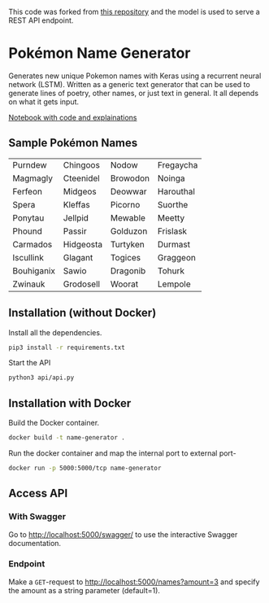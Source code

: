 This code was forked from [this repository](https://github.com/simon-larsson/pokemon-name-generator) and the model is used to serve a REST API endpoint.

# Pokémon Name Generator

Generates new unique Pokemon names with Keras using a recurrent neural network (LSTM). Written as a generic text generator that can be used to generate lines of poetry, other names, or just text in general. It all depends on what it gets input.

[Notebook with code and explainations](https://github.com/simon-larsson/pokemon-name-generator/blob/master/name_generator.ipynb)

## Sample Pokémon Names

|               |               |               |               |
| ------------- | ------------- | ------------- | ------------- |
| Purndew       | Chingoos      |  Nodow        |  Fregaycha    |
| Magmagly      | Cteenidel     |  Browodon     |   Noinga      |
| Ferfeon       | Midgeos       |  Deowwar      |   Harouthal   |
| Spera         | Kleffas       |  Picorno      |   Suorthe     |
| Ponytau       | Jellpid       |  Mewable      |  Meetty       |
| Phound        | Passir        |  Golduzon     |  Frislask     |
| Carmados      | Hidgeosta     |  Turtyken     |  Durmast      |
| Iscullink     | Glagant       |  Togices      |   Graggeon    |
| Bouhiganix    | Sawio         |  Dragonib     |  Tohurk       |
| Zwinauk       | Grodosell     |   Woorat      | Lempole       |


## Installation (without Docker)
Install all the dependencies.
```bash
pip3 install -r requirements.txt
```

Start the API
```bash
python3 api/api.py
```


## Installation with Docker
Build the Docker container.
```bash
docker build -t name-generator .
```

Run the docker container and map the internal port to external port-
```bash
docker run -p 5000:5000/tcp name-generator
```

## Access API
### With Swagger
Go to [http://localhost:5000/swagger/](http://localhost:5000/swagger/) to use the interactive Swagger documentation.

### Endpoint
Make a `GET`-request to [http://localhost:5000/names?amount=3](http://localhost:5000/names?amount=3) and specify the amount as a string parameter (default=1).
